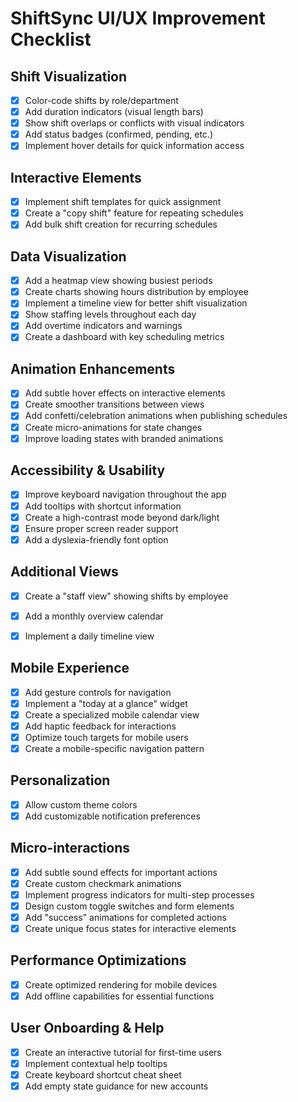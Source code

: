 # ShiftSync UI/UX Improvement Checklist

## Shift Visualization
- [x] Color-code shifts by role/department
- [x] Add duration indicators (visual length bars)
- [x] Show shift overlaps or conflicts with visual indicators
- [x] Add status badges (confirmed, pending, etc.)
- [x] Implement hover details for quick information access

## Interactive Elements
- [x] Implement shift templates for quick assignment
- [x] Create a "copy shift" feature for repeating schedules
- [x] Add bulk shift creation for recurring schedules

## Data Visualization
- [x] Add a heatmap view showing busiest periods
- [x] Create charts showing hours distribution by employee
- [x] Implement a timeline view for better shift visualization
- [x] Show staffing levels throughout each day
- [x] Add overtime indicators and warnings
- [x] Create a dashboard with key scheduling metrics

## Animation Enhancements
- [x] Add subtle hover effects on interactive elements
- [x] Create smoother transitions between views
- [x] Add confetti/celebration animations when publishing schedules
- [x] Create micro-animations for state changes
- [x] Improve loading states with branded animations

## Accessibility & Usability
- [x] Improve keyboard navigation throughout the app
- [x] Add tooltips with shortcut information
- [x] Create a high-contrast mode beyond dark/light
- [x] Ensure proper screen reader support
- [x] Add a dyslexia-friendly font option

## Additional Views
- [x] Create a "staff view" showing shifts by employee
- [x] Add a monthly overview calendar
- [x] Implement a daily timeline view


## Mobile Experience
- [x] Add gesture controls for navigation
- [x] Implement a "today at a glance" widget
- [x] Create a specialized mobile calendar view
- [x] Add haptic feedback for interactions
- [x] Optimize touch targets for mobile users
- [x] Create a mobile-specific navigation pattern

## Personalization
- [x] Allow custom theme colors
- [x] Add customizable notification preferences

## Micro-interactions
- [x] Add subtle sound effects for important actions
- [x] Create custom checkmark animations
- [x] Implement progress indicators for multi-step processes
- [x] Design custom toggle switches and form elements
- [x] Add "success" animations for completed actions
- [x] Create unique focus states for interactive elements

## Performance Optimizations
- [x] Create optimized rendering for mobile devices
- [x] Add offline capabilities for essential functions

## User Onboarding & Help
- [x] Create an interactive tutorial for first-time users
- [x] Implement contextual help tooltips
- [x] Create keyboard shortcut cheat sheet
- [x] Add empty state guidance for new accounts